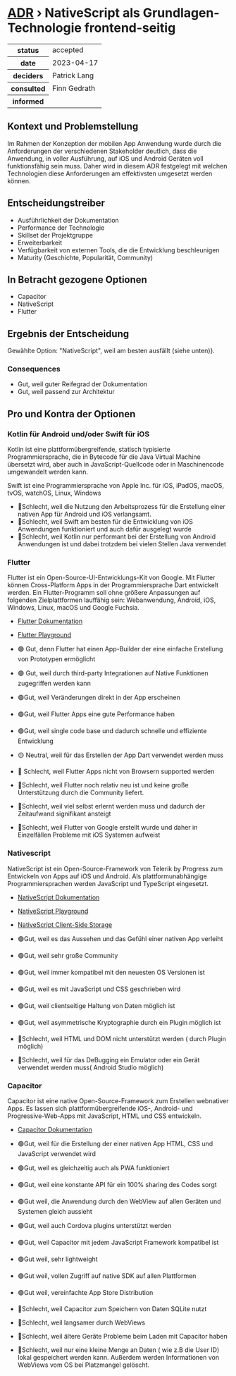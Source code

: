 # [ADR](./README.md) › NativeScript als Grundlagen-Technologie frontend-seitig

<table>
<tr>
<th>status</th>
<td>accepted</td><!-- {proposed / rejected / accepted / deprecated / … / superseded by ADR-0005 <0005-example.md>} -->
</tr>
<tr>
<th>date</th>
<td>2023-04-17</td><!-- YYYY-MM-DD, when the decision was last updated -->
</tr>
<tr>
<th>deciders</th>
<td>Patrick Lang</td><!-- list everyone involved in the decision -->
</tr>
<tr>
<th>consulted</th>
<td>Finn Gedrath</td><!-- list everyone whose opinions are sought (typically subject-matter experts); and with whom there is a two-way communication -->
</tr>
<tr>
<th>informed</th>
<td></td><!-- list everyone who is kept up-to-date on progress; and with whom there is a one-way communication -->
</tr>
</table>


## Kontext und Problemstellung

Im Rahmen der Konzeption der mobilen App Anwendung wurde durch die Anforderungen der verschiedenen Stakeholder deutlich, dass die Anwendung, in voller Ausführung, auf iOS und Android Geräten voll funktionsfähig sein muss. Daher wird in diesem ADR festgelegt mit welchen Technologien diese Anforderungen am effektivsten umgesetzt werden können.


## Entscheidungstreiber

* Ausführlichkeit der Dokumentation
*	Performance der Technologie
*	Skillset der Projektgruppe
*	Erweiterbarkeit
*	Verfügbarkeit von externen Tools, die die Entwicklung beschleunigen
*	Maturity (Geschichte, Popularität, Community)


## In Betracht gezogene Optionen

* Capacitor
* NativeScript
* Flutter

## Ergebnis der Entscheidung

Gewählte Option: "NativeScript", weil am besten ausfällt (siehe unten)}.

### Consequences

* Gut, weil guter Reifegrad der Dokumentation
* Gut, weil passend zur Architektur


## Pro und Kontra der Optionen

### Kotlin für Android und/oder Swift für iOS

Kotlin ist eine plattformübergreifende, statisch typisierte Programmiersprache, die in Bytecode für die Java Virtual Machine übersetzt wird, aber auch in JavaScript-Quellcode oder in Maschinencode umgewandelt werden kann.

Swift ist eine Programmiersprache von Apple Inc. für iOS, iPadOS, macOS, tvOS, watchOS, Linux, Windows


*	🔴Schlecht, weil die Nutzung den Arbeitsprozess für die Erstellung einer nativen App für Android und iOS verlangsamt.
*	🔴Schlecht, weil Swift am besten für die Entwicklung von iOS Anwendungen funktioniert und auch dafür ausgelegt wurde
*	🔴Schlecht, weil Kotlin nur performant bei der Erstellung von Android Anwendungen ist und dabei trotzdem bei vielen Stellen Java verwendet



### Flutter

Flutter ist ein Open-Source-UI-Entwicklungs-Kit von Google. Mit Flutter können Cross-Platform Apps in der Programmiersprache Dart entwickelt werden. Ein Flutter-Programm soll ohne größere Anpassungen auf folgenden Zielplattformen lauffähig sein: Webanwendung, Android, iOS, Windows, Linux, macOS und Google Fuchsia.

* [Flutter Dokumentation](https://dart.dev/guides)
* [Flutter Playground](https://dartpad.dev/?)


*	🟢 Gut, denn Flutter hat einen App-Builder der eine einfache Erstellung von Prototypen ermöglicht
*	🟢 Gut, weil durch third-party Integrationen auf Native Funktionen zugegriffen werden kann
*	🟢Gut, weil Veränderungen direkt in der App erscheinen
*	🟢Gut, weil Flutter Apps eine gute Performance haben
*	🟢Gut, weil single code base und dadurch schnelle und effiziente Entwicklung
*	🟡 Neutral, weil für das Erstellen der App Dart verwendet werden muss
*	🔴 Schlecht, weil Flutter Apps nicht von Browsern supported werden
*	🔴Schlecht, weil Flutter noch relativ neu ist und keine große Unterstützung durch die Community liefert.
*	🔴Schlecht, weil viel selbst erlernt werden muss und dadurch der Zeitaufwand signifikant ansteigt
*	🔴Schlecht, weil Flutter von Google erstellt wurde und daher in Einzelfällen Probleme mit iOS Systemen aufweist


### Nativescript

NativeScript ist ein Open-Source-Framework von Telerik by Progress zum Entwickeln von Apps auf iOS und Android. Als plattformunabhängige Programmiersprachen werden JavaScript und TypeScript eingesetzt.

* [NativeScript Dokumentation](https://docs.nativescript.org/)
* [NativeScript Playground](https://preview.nativescript.org/)
* [NativeScript Client-Side Storage](https://blog.nativescript.org/client-side-storage-in-nativescript-applications/)

*	🟢Gut, weil es das Aussehen und das Gefühl einer nativen App verleiht
*	🟢Gut, weil sehr große Community
*	🟢Gut, weil immer kompatibel mit den neuesten OS Versionen ist
*	🟢Gut, weil es mit JavaScript und CSS geschrieben wird
*	🟢Gut, weil clientseitige Haltung von Daten möglich ist
*	🟢Gut, weil asymmetrische Kryptographie durch ein Plugin möglich ist
*	🔴Schlecht, weil HTML und DOM nicht unterstützt werden ( durch Plugin möglich)
*	🔴Schlecht, weil für das DeBugging ein Emulator oder ein Gerät verwendet werden muss( Android Studio möglich)

### Capacitor

Capacitor ist eine native Open-Source-Framework zum Erstellen webnativer Apps. Es lassen sich plattformübergreifende iOS-, Android- und Progressive-Web-Apps mit JavaScript, HTML und CSS entwickeln.

* [Capacitor Dokumentation](https://capacitorjs.com/docs)

*	🟢Gut, weil für die Erstellung der einer nativen App HTML, CSS und JavaScript verwendet wird
*	🟢Gut, weil es gleichzeitig auch als PWA funktioniert
*	🟢Gut, weil eine konstante API für ein 100% sharing des Codes sorgt
*	🟢Gut weil, die Anwendung durch den WebView auf allen Geräten und Systemen gleich aussieht
*	🟢Gut, weil auch Cordova plugins unterstützt werden
*	🟢Gut, weil Capacitor mit jedem JavaScript Framework kompatibel ist
*	🟢Gut weil, sehr lightweight
*	🟢Gut weil, vollen Zugriff auf native SDK auf allen Plattformen 
*	🟢Gut weil, vereinfachte App Store Distribution
*	🔴Schlecht, weil Capacitor zum Speichern von Daten SQLite nutzt 
*	🔴Schlecht, weil langsamer durch WebViews
*	🔴Schlecht, weil ältere Geräte Probleme beim Laden mit Capacitor haben
*	🔴Schlecht, weil nur eine kleine Menge an Daten ( wie z.B die User ID) lokal gespeichert werden kann. Außerdem werden Informationen von WebViews vom OS bei Platzmangel gelöscht.